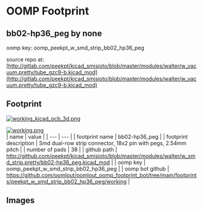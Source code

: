 # OOMP Footprint  
## bb02-hp36_peg  by none  
  
oomp key: oomp_peekpt_w_smd_strip_bb02_hp36_peg  
  
source repo at: [http://gitlab.com/peekpt/kicad_smisioto/blob/master/modules/walter/w_vacuum.pretty/tube_gzc9-b.kicad_mod](http://gitlab.com/peekpt/kicad_smisioto/blob/master/modules/walter/w_vacuum.pretty/tube_gzc9-b.kicad_mod)  
## Footprint  
  
[![working_kicad_pcb_3d.png](working_kicad_pcb_3d_600.png)](working_kicad_pcb_3d.png)  
  
[![working.png](working_600.png)](working.png)  
| name | value | 
| --- | --- | 
| footprint name | bb02-hp36_peg | 
| footprint description | Smd dual-row strip connector, 18x2 pin with pegs, 2.54mm pitch | 
| number of pads | 38 | 
| github path | http://github.com/peekpt/kicad_smisioto/blob/master/modules/walter/w_smd_strip.pretty/bb02-hp36_peg.kicad_mod | 
| oomp key | oomp_peekpt_w_smd_strip_bb02_hp36_peg | 
| oomp bot github | https://github.com/oomlout/oomlout_oomp_footprint_bot/tree/main/footprints/peekpt_w_smd_strip_bb02_hp36_peg/working | 
## Images  

